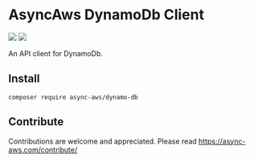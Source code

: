 # AsyncAws DynamoDb Client

![](https://github.com/async-aws/dynamo-db/workflows/Tests/badge.svg?branch=master)
![](https://github.com/async-aws/dynamo-db/workflows/BC%20Check/badge.svg?branch=master)

An API client for DynamoDb.

## Install

```cli
composer require async-aws/dynamo-db
```

## Contribute

Contributions are welcome and appreciated. Please read https://async-aws.com/contribute/
